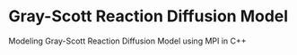 # Gray-Scott Reaction Diffusion Model
Modeling Gray-Scott Reaction Diffusion Model using  MPI in C++
